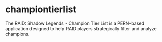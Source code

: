 # championtierlist
The RAID: Shadow Legends - Champion Tier List is a PERN-based application designed to help RAID players strategically filter and analyze champions.
